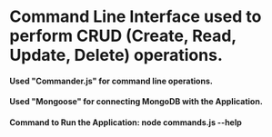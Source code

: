 # Command Line Interface used to perform CRUD (Create, Read, Update, Delete) operations.

#### Used "Commander.js" for command line operations.
#### Used "Mongoose" for connecting MongoDB with the Application.
#### Command to Run the Application: node commands.js --help
